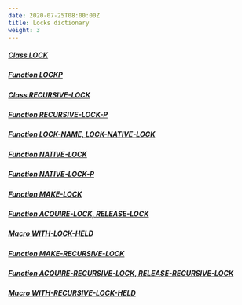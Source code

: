 ```yaml
---
date: 2020-07-25T08:00:00Z
title: Locks dictionary
weight: 3
---
```


##### [Class LOCK](lock)

##### [Function LOCKP](lockp)

##### [Class RECURSIVE-LOCK](recursive-lock)

##### [Function RECURSIVE-LOCK-P](recursive-lock-p)

##### [Function LOCK-NAME, LOCK-NATIVE-LOCK](lock-readers)

##### [Function NATIVE-LOCK](native-lock)

##### [Function NATIVE-LOCK-P](native-lock-p)

##### [Function MAKE-LOCK](make-lock)

##### [Function ACQUIRE-LOCK, RELEASE-LOCK](acquire-release-lock)

##### [Macro WITH-LOCK-HELD](with-lock-held)

##### [Function MAKE-RECURSIVE-LOCK](make-recursive-lock)

##### [Function ACQUIRE-RECURSIVE-LOCK, RELEASE-RECURSIVE-LOCK](acquire-release-recursive-lock)

##### [Macro WITH-RECURSIVE-LOCK-HELD](with-recursive-lock-held)
